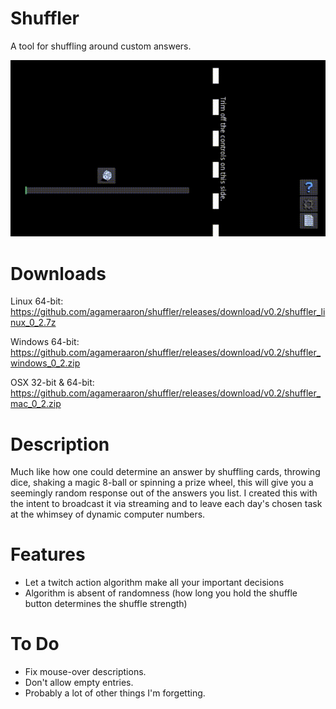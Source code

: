 # Shuffler
A tool for shuffling around custom answers.

![alt text](https://raw.githubusercontent.com/agameraaron/shuffler/master/demo%200.gif)


# Downloads

Linux 64-bit: https://github.com/agameraaron/shuffler/releases/download/v0.2/shuffler_linux_0_2.7z

Windows 64-bit: https://github.com/agameraaron/shuffler/releases/download/v0.2/shuffler_windows_0_2.zip

OSX 32-bit & 64-bit: https://github.com/agameraaron/shuffler/releases/download/v0.2/shuffler_mac_0_2.zip

# Description
Much like how one could determine an answer by shuffling cards, throwing dice, shaking a magic 8-ball or spinning a prize wheel, this will give you a seemingly random response out of the answers you list. I created this with the intent to broadcast it via streaming and to leave each day's chosen task at the whimsey of dynamic computer numbers. 

# Features
- Let a twitch action algorithm make all your important decisions
- Algorithm is absent of randomness (how long you hold the shuffle button determines the shuffle strength)

# To Do
- Fix mouse-over descriptions.
- Don't allow empty entries.
- Probably a lot of other things I'm forgetting.
